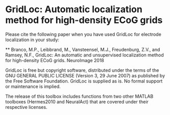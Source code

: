 # GridLoc: Automatic localization method for high-density ECoG grids    

Please cite the following paper when you have used GridLoc for electrode localization in your study:

** Branco, M.P., Leibbrand, M., Vansteensel, M.J., Freudenburg, Z.V., and Ramsey, N.F., GridLoc: An automatic and unsupervised localization method for high-density ECoG grids. NeuroImage 2018

GridLoc is free but copyright software, distributed under the terms of the GNU GENERAL PUBLIC LICENSE (Version 3, 29 June 2007) as published by the Free Software Foundation. GridLoc is supplied as is. No formal support or maintenance is implied.

The release of this toolbox includes functions from two other MATLAB toolboxes (Hermes2010 and NeuralAct) that are covered under their respective licenses.
